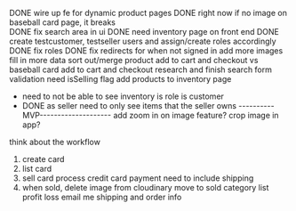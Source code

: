 DONE wire up fe for dynamic product pages
DONE right now if no image on baseball card page, it breaks\
DONE fix search area in ui
DONE need inventory page on front end
DONE create testcustomer, testseller users and assign/create roles accordingly
DONE fix roles
DONE fix redirects for when not signed in
add more images
fill in more data
sort out/merge product add to cart and checkout vs baseball card add to cart and checkout
research and finish search 
form validation
need isSelling flag
add products to inventory page
- need to not be able to see inventory is role is customer
- DONE as seller need to only see items that the seller owns
----------MVP--------------------
add zoom in on image feature?
crop image in app?


think about the workflow
1. create card
1. list card
2. sell card
    process credit card payment
    need to include shipping
3. when sold, 
    delete image from cloudinary
    move to sold category
    list profit loss
    email me shipping and order info

